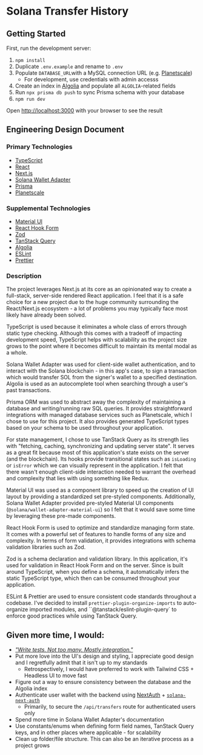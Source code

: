 # Solana Transfer History

## Getting Started

First, run the development server:

1. `npm install`
2. Duplicate `.env.example` and rename to `.env`
3. Populate `DATABASE_URL`with a MySQL connection URL (e.g. [Planetscale](https://planetscale.com/))
   - For development, use credentials with admin accesss
4. Create an index in [Algolia](https://www.algolia.com/) and populate all `ALGOLIA`-related fields
5. Run `npx prisma db push` to sync Prisma schema with your database
6. `npm run dev`

Open [http://localhost:3000](http://localhost:3000) with your browser to see the result

## Engineering Design Document

### Primary Technologies

- [TypeScript](https://www.typescriptlang.org/)
- [React](https://react.dev/)
- [Next.js](https://nextjs.org/)
- [Solana Wallet Adapter](https://github.com/solana-labs/wallet-adapter)
- [Prisma](https://www.prisma.io/)
- [Planetscale](https://planetscale.com/)

### Supplemental Technologies

- [Material UI](https://mui.com/)
- [React Hook Form](https://react-hook-form.com/)
- [Zod](https://zod.dev/)
- [TanStack Query](https://tanstack.com/query/latest)
- [Algolia](https://www.algolia.com/)
- [ESLint](https://eslint.org/)
- [Prettier](https://prettier.io/)

### Description

The project leverages Next.js at its core as an opinionated way to create a full-stack, server-side rendered React application. I feel that it is a safe choice for a new project due to the huge community surrounding the React/Next.js ecosystem - a lot of problems you may typically face most likely have already been solved.

TypeScript is used because it eliminates a whole class of errors through static type checking. Although this comes with a tradeoff of impacting development speed, TypeScript helps with scalability as the project size grows to the point where it becomes difficult to maintain its mental modal as a whole.

Solana Wallet Adapter was used for client-side wallet authentication, and to interact with the Solana blockchain - in this app's case, to sign a transaction which would transfer SOL from the signer's wallet to a specified destination.
Algolia is used as an autocomplete tool when searching through a user's past transactions.

Prisma ORM was used to abstract away the complexity of maintaining a database and writing/running raw SQL queries. It provides straightforward integrations with managed database services such as Planetscale, which I chose to use for this project. It also provides generated TypeScript types based on your schema to be used throughout your application.

For state management, I chose to use TanStack Query as its strength lies with "fetching, caching, synchronizing and updating server state". It serves as a great fit because most of this application's state exists on the server (and the blockchain). Its hooks provide transitional states such as `isLoading` or `isError` which we can visually represent in the application. I felt that there wasn't enough client-side interaction needed to warrant the overhead and complexity that lies with using something like Redux.

Material UI was used as a component library to speed up the creation of UI layout by providing a standardized set pre-styled components. Additionally, Solana Wallet Adapter provided pre-styled Material UI components (`@solana/wallet-adapter-material-ui`) so I felt that it would save some time by leveraging these pre-made components.

React Hook Form is used to optimize and standardize managing form state. It comes with a powerful set of features to handle forms of any size and complexity. In terms of form validation, it provides integrations with schema validation libraries such as Zod.

Zod is a schema declaration and validation library. In this application, it's used for validation in React Hook Form and on the server. Since is built around TypeScript, when you define a schema, it automatically infers the static TypeScript type, which then can be consumed throughout your application.

ESLint & Prettier are used to ensure consistent code standards throughout a codebase. I've decided to install `prettier-plugin-organize-imports` to auto-organize imported modules, and ``@tanstack/eslint-plugin-query` to enforce good practices while using TanStack Query.

## Given more time, I would:

- [*"Write tests. Not too many. Mostly integration."*](https://twitter.com/rauchg/status/807626710350839808)
- Put more love into the UI's design and styling, I appreciate good design and I regretfully admit that it isn't up to my standards
  - Retrospectively, I would have preferred to work with Tailwind CSS + Headless UI to move fast
- Figure out a way to ensure consistency between the database and the Algolia index
- Authenticate user wallet with the backend using [NextAuth](https://next-auth.js.org/) + [`solana-next-auth`](https://github.com/BlockSmith-Labs/solana-next-auth)
  - Primarily, to secure the `/api/transfers` route for authenticated users only
- Spend more time in Solana Wallet Adapter's documentation
- Use constants/enums when defining form field names, TanStack Query keys, and in other places where applicable - for scalability
- Clean up folder/file structure. This can also be an iterative process as a project grows
